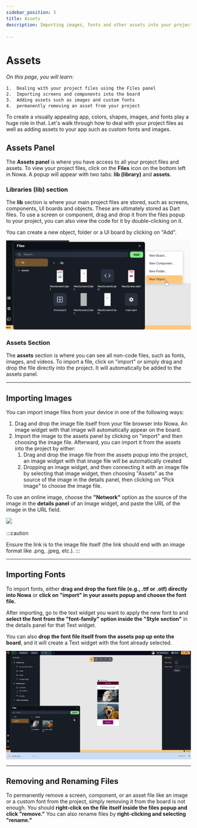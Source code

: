 ```yaml
---
sidebar_position: 5
title: Assets
description: Importing images, fonts and other assets into your project

---
```


# Assets 

*On this page, you will learn:*
```
1.  Dealing with your project files using the Files panel
2.  Importing screens and components into the board
3.  Adding assets such as images and custom fonts
4.  permanently removing an asset from your project
```

  

To create a visually appealing app, colors, shapes, images, and fonts play a huge role in that. Let's walk through how to deal with your project files as well as adding assets to your app such as custom fonts and images.

  

## Assets Panel

  

The **Assets panel** is where you have access to all your project files and assets. To view your project files, click on the **Files** icon on the bottom left in Nowa. A popup will appear with two tabs: **lib (library)** and **assets**.

  


### Libraries (lib) section

  

The **lib** section is where your main project files are stored, such as screens, components, UI boards and objects. These are ultimately stored as Dart files. To use a screen or component, drag and drop it from the files popup to your project, you can also view the code for it by double-clicking on it.

You can create a new object, folder or a UI board by clicking on "Add".

![](./img/adding_assets.png)



### Assets Section

The **assets** section is where you can see all non-code files, such as fonts, images, and videos. To import a file, click on "import" or simply drag and drop the file directly into the project. It will automatically be added to the assets panel.

---


## Importing Images

You can import image files from your device in one of the following ways:

1.  Drag and drop the image file itself from your file browser into Nowa. An image widget with that image will automatically appear on the board.
2.  Import the image to the assets panel by clicking on "import" and then choosing the image file. Afterward, you can import it from the assets into the project by either:
	1. Drag and drop the image file from the assets popup into the project, an image widget with that image file will be automatically created 
	2. Dropping an image widget, and then connecting it with an image file by selecting that image widget, then choosing "Assets" as the source of the image in the details panel, then clicking on "Pick image" to choose the image file.

To use an online image, choose the **"Network"** option as the source of the image in the **details panel** of an Image widget, and paste the URL of the image in the URL field. 

![](./img/import_images.gif)

:::caution

Ensure the link is to the image file itself (the link should end with an image format like .png, .jpeg, etc.).
:::

---

## Importing Fonts

To import fonts, either **drag and drop the font file (e.g., .ttf or .otf) directly into Nowa** or **click on "import" in your assets popup and choose the font file.**

After importing, go to the text widget you want to apply the new font to and **select the font from the "font-family" option inside the "Style section"** in the details panel for that Text widget. 

You can also **drop the font file itself from the assets pop up onto the board**, and it will create a Text widget with the font already selected.

 ![](./img/import_fonts.gif)


---


## Removing and Renaming Files

To permanently remove a screen, component, or an asset file like an image or a custom font from the project, simply removing it from the board is not enough. You should **right-click on the file itself inside the files popup and click "remove."** You can also rename files by **right-clicking and selecting "rename."**














